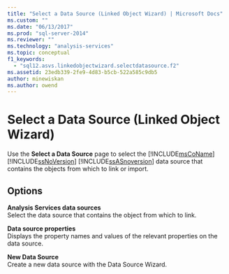```yaml
---
title: "Select a Data Source (Linked Object Wizard) | Microsoft Docs"
ms.custom: ""
ms.date: "06/13/2017"
ms.prod: "sql-server-2014"
ms.reviewer: ""
ms.technology: "analysis-services"
ms.topic: conceptual
f1_keywords: 
  - "sql12.asvs.linkedobjectwizard.selectdatasource.f2"
ms.assetid: 23edb339-2fe9-4d83-b5cb-522a585c9db5
author: minewiskan
ms.author: owend
---
```

# Select a Data Source (Linked Object Wizard)
  Use the **Select a Data Source** page to select the [!INCLUDE[msCoName](../includes/msconame-md.md)] [!INCLUDE[ssNoVersion](../includes/ssnoversion-md.md)] [!INCLUDE[ssASnoversion](../includes/ssasnoversion-md.md)] data source that contains the objects from which to link or import.  
  
## Options  
 **Analysis Services data sources**  
 Select the data source that contains the object from which to link.  
  
 **Data source properties**  
 Displays the property names and values of the relevant properties on the data source.  
  
 **New Data Source**  
 Create a new data source with the Data Source Wizard.  
  
  
